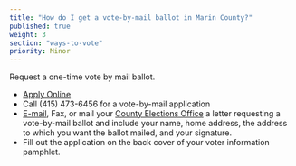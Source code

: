 ```yaml
---
title: "How do I get a vote-by-mail ballot in Marin County?"
published: true
weight: 3
section: "ways-to-vote"
priority: Minor
---
```


Request a one-time vote by mail ballot.  
- [Apply Online](https://forms.marincounty.org:8443/lc/content/xfaforms/profiles/VoteByMail.html)  
- Call (415) 473-6456  for a vote-by-mail application  
- [E-mail](mailto:DBelben@marincounty.org), Fax, or mail your [County Elections Office](#section-election-office-contact) a letter requesting a vote-by-mail ballot and include your name, home address, the address to which you want the ballot mailed, and your signature.  
- Fill out the application on the back cover of your voter information pamphlet.  
